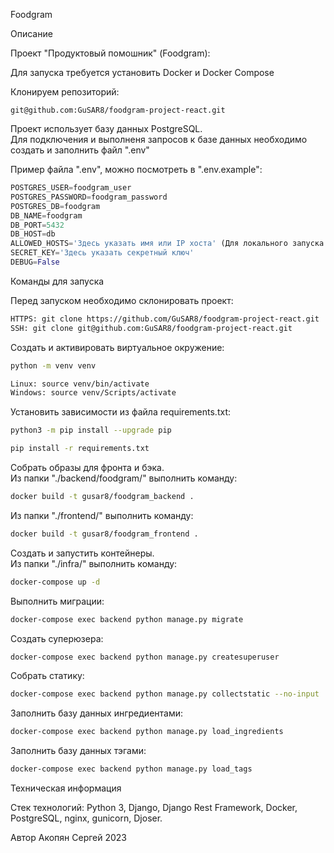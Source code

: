 Foodgram

Описание

Проект "Продуктовый помошник" (Foodgram):
  
Для запуска требуется установить Docker и Docker Compose

Клонируем репозиторий:
```
git@github.com:GuSAR8/foodgram-project-react.git
```

Проект использует базу данных PostgreSQL.  
Для подключения и выполненя запросов к базе данных необходимо создать и заполнить файл ".env"

Пример файла ".env", можно посмотреть в ".env.example":
```python
POSTGRES_USER=foodgram_user
POSTGRES_PASSWORD=foodgram_password
POSTGRES_DB=foodgram
DB_NAME=foodgram
DB_PORT=5432
DB_HOST=db
ALLOWED_HOSTS='Здесь указать имя или IP хоста' (Для локального запуска - 127.0.0.1)
SECRET_KEY='Здесь указать секретный ключ'
DEBUG=False
```

Команды для запуска

Перед запуском необходимо склонировать проект:
```bash
HTTPS: git clone https://github.com/GuSAR8/foodgram-project-react.git
SSH: git clone git@github.com:GuSAR8/foodgram-project-react.git
```

Cоздать и активировать виртуальное окружение:
```bash
python -m venv venv
```
```bash
Linux: source venv/bin/activate
Windows: source venv/Scripts/activate
```

Установить зависимости из файла requirements.txt:
```bash
python3 -m pip install --upgrade pip
```
```bash
pip install -r requirements.txt
```

Собрать образы для фронта и бэка.  
Из папки "./backend/foodgram/" выполнить команду:
```bash
docker build -t gusar8/foodgram_backend .
```

Из папки "./frontend/" выполнить команду:
```bash
docker build -t gusar8/foodgram_frontend .
```

Cоздать и запустить контейнеры.  
Из папки "./infra/" выполнить команду:
```bash
docker-compose up -d
```

Выполнить миграции:
```bash
docker-compose exec backend python manage.py migrate
```

Создать суперюзера:
```bash
docker-compose exec backend python manage.py createsuperuser
```

Собрать статику:
```bash
docker-compose exec backend python manage.py collectstatic --no-input
```
  
Заполнить базу данных ингредиентами:
```bash
docker-compose exec backend python manage.py load_ingredients
```

Заполнить базу данных тэгами:
```bash
docker-compose exec backend python manage.py load_tags
```


Техническая информация

Стек технологий: Python 3, Django, Django Rest Framework, Docker, PostgreSQL, nginx, gunicorn, Djoser.

Автор
Акопян Сергей 2023

